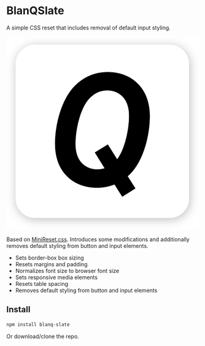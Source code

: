 # BlanQSlate
A simple CSS reset that includes removal of default input styling.

![BlanQSlate](https://raw.githubusercontent.com/jonathanharrell/blanq-slate/master/blanq-slate.png)

Based on [MiniReset.css](https://github.com/jgthms/minireset.css). Introduces some modifications and additionally removes default styling from button and input elements.

* Sets border-box box sizing
* Resets margins and padding
* Normalizes font size to browser font size
* Sets responsive media elements
* Resets table spacing
* Removes default styling from button and input elements

## Install

```sh
npm install blanq-slate
```

Or download/clone the repo.